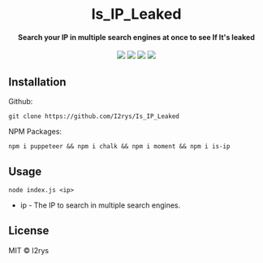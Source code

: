 
<h1 align="center">Is_IP_Leaked</h1>
<h4 align="center">Search your IP in multiple search engines at once to see If It's leaked</h4>
<p align="center">
	<a href="https://github.com/I2rys/Is_IP_Leaked/blob/main/LICENSE"><img src="https://img.shields.io/github/license/I2rys/Is_IP_Leaked?style=flat-square"></img></a>
	<a href="https://github.com/I2rys/Is_IP_Leaked"><img src="https://bettercodehub.com/edge/badge/I2rys/Is_IP_Leaked?branch=main"></a>
	<a href="https://github.com/I2rys/Is_IP_Leaked/issues"><img src="https://img.shields.io/github/issues/I2rys/Is_IP_Leaked.svg"></img></a>
	<a href="https://nodejs.org/"><img src="https://img.shields.io/badge/-Nodejs-green?style=flat-square&logo=Node.js"></img></a>
</p>


## Installation
Github:

    git clone https://github.com/I2rys/Is_IP_Leaked

NPM Packages:

    npm i puppeteer && npm i chalk && npm i moment && npm i is-ip
    
## Usage

    node index.js <ip>

 - ip - The IP to search in multiple search engines.

## License
MIT © I2rys

